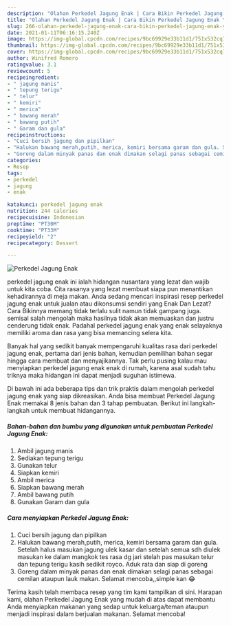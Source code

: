 ```yaml
---
description: "Olahan Perkedel Jagung Enak | Cara Bikin Perkedel Jagung Enak Yang Sempurna"
title: "Olahan Perkedel Jagung Enak | Cara Bikin Perkedel Jagung Enak Yang Sempurna"
slug: 266-olahan-perkedel-jagung-enak-cara-bikin-perkedel-jagung-enak-yang-sempurna
date: 2021-01-11T06:16:15.240Z
image: https://img-global.cpcdn.com/recipes/9bc69929e33b11d1/751x532cq70/perkedel-jagung-enak-foto-resep-utama.jpg
thumbnail: https://img-global.cpcdn.com/recipes/9bc69929e33b11d1/751x532cq70/perkedel-jagung-enak-foto-resep-utama.jpg
cover: https://img-global.cpcdn.com/recipes/9bc69929e33b11d1/751x532cq70/perkedel-jagung-enak-foto-resep-utama.jpg
author: Winifred Romero
ratingvalue: 3.1
reviewcount: 5
recipeingredient:
- " jagung manis"
- " tepung terigu"
- " telur"
- " kemiri"
- " merica"
- " bawang merah"
- " bawang putih"
- " Garam dan gula"
recipeinstructions:
- "Cuci bersih jagung dan pipilkan"
- "Halukan bawang merah,putih, merica, kemiri bersama garam dan gula. Setelah halus masukan jagung ulek kasar dan setelah semua sdh diulek masukan ke dalam mangkok tes rasa dg jari stelah pas masukan telur dan tepung terigu kasih sedikit royco. Aduk rata dan siap di goreng"
- "Goreng dalam minyak panas dan enak dimakan selagi panas sebagai cemilan ataupun lauk makan. Selamat mencoba,,simple kan 😂"
categories:
- Resep
tags:
- perkedel
- jagung
- enak

katakunci: perkedel jagung enak 
nutrition: 244 calories
recipecuisine: Indonesian
preptime: "PT30M"
cooktime: "PT33M"
recipeyield: "2"
recipecategory: Dessert

---
```



![Perkedel Jagung Enak](https://img-global.cpcdn.com/recipes/9bc69929e33b11d1/751x532cq70/perkedel-jagung-enak-foto-resep-utama.jpg)


perkedel jagung enak ini ialah hidangan nusantara yang lezat dan wajib untuk kita coba. Cita rasanya yang lezat membuat siapa pun menantikan kehadirannya di meja makan.
Anda sedang mencari inspirasi resep perkedel jagung enak untuk jualan atau dikonsumsi sendiri yang Enak Dan Lezat? Cara Bikinnya memang tidak terlalu sulit namun tidak gampang juga. semisal salah mengolah maka hasilnya tidak akan memuaskan dan justru cenderung tidak enak. Padahal perkedel jagung enak yang enak selayaknya memiliki aroma dan rasa yang bisa memancing selera kita.



Banyak hal yang sedikit banyak mempengaruhi kualitas rasa dari perkedel jagung enak, pertama dari jenis bahan, kemudian pemilihan bahan segar hingga cara membuat dan menyajikannya. Tak perlu pusing kalau mau menyiapkan perkedel jagung enak enak di rumah, karena asal sudah tahu triknya maka hidangan ini dapat menjadi suguhan istimewa.


Di bawah ini ada beberapa tips dan trik praktis dalam mengolah perkedel jagung enak yang siap dikreasikan. Anda bisa membuat Perkedel Jagung Enak memakai 8 jenis bahan dan 3 tahap pembuatan. Berikut ini langkah-langkah untuk membuat hidangannya.

<!--inarticleads1-->

##### Bahan-bahan dan bumbu yang digunakan untuk pembuatan Perkedel Jagung Enak:

1. Ambil  jagung manis
1. Sediakan  tepung terigu
1. Gunakan  telur
1. Siapkan  kemiri
1. Ambil  merica
1. Siapkan  bawang merah
1. Ambil  bawang putih
1. Gunakan  Garam dan gula




<!--inarticleads2-->

##### Cara menyiapkan Perkedel Jagung Enak:

1. Cuci bersih jagung dan pipilkan
1. Halukan bawang merah,putih, merica, kemiri bersama garam dan gula. Setelah halus masukan jagung ulek kasar dan setelah semua sdh diulek masukan ke dalam mangkok tes rasa dg jari stelah pas masukan telur dan tepung terigu kasih sedikit royco. Aduk rata dan siap di goreng
1. Goreng dalam minyak panas dan enak dimakan selagi panas sebagai cemilan ataupun lauk makan. Selamat mencoba,,simple kan 😂




Terima kasih telah membaca resep yang tim kami tampilkan di sini. Harapan kami, olahan Perkedel Jagung Enak yang mudah di atas dapat membantu Anda menyiapkan makanan yang sedap untuk keluarga/teman ataupun menjadi inspirasi dalam berjualan makanan. Selamat mencoba!
